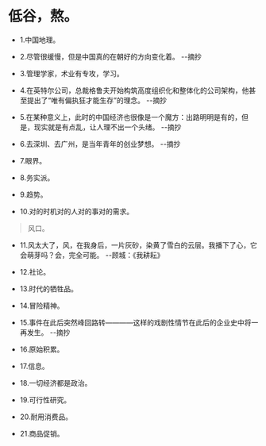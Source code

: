 # 低谷，熬。

- 1.中国地理。

- 2.尽管很缓慢，但是中国真的在朝好的方向变化着。 --摘抄

- 3.管理学家，术业有专攻，学习。

- 4.在英特尔公司，总裁格鲁夫开始构筑高度组织化和整体化的公司架构，他甚至提出了“唯有偏执狂才能生存”的理念。 --摘抄

- 5.在某种意义上，此时的中国经济也很像是一个魔方：出路明明是有的，但是，现实就是有点乱，让人理不出一个头绪。 --摘抄

- 6.去深圳、去广州，是当年青年的创业梦想。 --摘抄

- 7.眼界。

- 8.务实派。

- 9.趋势。

- 10.对的时机对的人对的事对的需求。

>风口。

- 11.风太大了，风，在我身后，一片灰砂，染黄了雪白的云层。我播下了心，它会萌芽吗？会，完全可能。 --顾城：《我耕耘》

- 12.社论。

- 13.时代的牺牲品。

- 14.冒险精神。

- 15.事件在此后突然峰回路转————这样的戏剧性情节在此后的企业史中将一再发生。 --摘抄

- 16.原始积累。

- 17.信息。

- 18.一切经济都是政治。

- 19.可行性研究。

- 20.耐用消费品。

- 21.商品促销。

